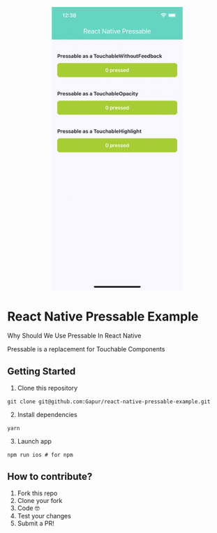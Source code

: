 <p align="center">
  <img width="300"src="https://github.com/Gapur/react-native-pressable-example/blob/main/assets/pressable.gif">
</p>

# React Native Pressable Example

Why Should We Use Pressable In React Native

Pressable is a replacement for Touchable Components

## Getting Started

1. Clone this repository
```
git clone git@github.com:Gapur/react-native-pressable-example.git
```
2. Install dependencies
```
yarn
```
3. Launch app
```
npm run ios # for npm
```

## How to contribute?

1. Fork this repo
2. Clone your fork
3. Code 🤓
4. Test your changes
5. Submit a PR!
